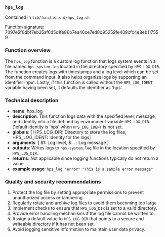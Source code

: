### `hps_log`

Contained in `lib/functions.d/hps_log.sh`

Function signature: 7097e5f6dbf7eb35af6d5c1fe86b7ea40ce7ed8d95259fe409cfc4e8eb117559

### Function overview

The `hps_log` function is a custom log function that logs system events in a file named `hps-system.log` located in the directory specified by `HPS_LOG_DIR`. The function creates logs with timestamps and a log level which can be set from the command input. It also helps organize logs by supporting an identifier input. Lastly, if this function is called without the `HPS_LOG_IDENT` variable having been set, it defaults the identifier as 'hps'.

### Technical description

- **name**: hps_log
- **description**: This function logs data with the specified level, message, and identity into a file defined by environment variable `HPS_LOG_DIR`. Default identity is 'hps' when `HPS_LOG_IDENT` is not set.
- **globals**: [ HPS_LOG_DIR: Directory to store the log files, HPS_LOG_IDENT: Identity for the logs]
- **arguments**: [ $1: Log level, $... : Log message ]
- **outputs**: Writes logs to `hps-system.log` file in the location specified by `HPS_LOG_DIR`.
- **returns**: Not applicable since logging functions typically do not return a value.
- **example usage**: `hps_log "error" "This is a sample error message"`

### Quality and security recommendations

1. Protect the log file by setting appropriate permissions to prevent unauthorized access or tampering.
2. Regularly rotate and archive log files to avoid them becoming too large.
3. Implement checks to ensure that `HPS_LOG_DIR` is set to a valid directory.
4. Provide error handling mechanisms if the log file cannot be written to.
5. Assign a default value to `HPS_LOG_DIR` that points to a secure and writeable directory if it has not been set.
6. Avoid logging sensitive information to maintain user data privacy.

